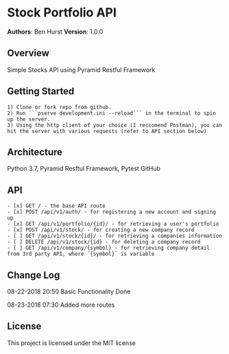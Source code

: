 # Stock Portfolio API
 **Authors**: Ben Hurst
 **Version**: 1.0.0
 ## Overview
 Simple Stocks API using Pyramid Restful Framework
 ## Getting Started
    1) Clone or fork repo from github.
    2) Run ```pserve development.ini --reload``` in the terminal to spin up the server.
    3) Using the http client of your choice (I reccomend Postman), you can hit the server with various requests (refer to API section below)

 ## Architecture
Python 3.7, Pyramid Resftul Framework, Pytest
GitHub
 ## API
    - [x] GET / - the base API route
    - [x] POST /api/v1/auth/ - for registering a new account and signing up
    - [x] GET /api/v1/portfolio/{id}/ - for retrieving a user's portfolio
    - [x] POST /api/v1/stock/ - for creating a new company record
    - [ ] GET /api/v1/stock/{id}/ - for retrieving a companies information
    - [ ] DELETE /api/v1/stock/{id} - for deleting a company record
    - [ ] GET /api/v1/company/{symbol} - for retrieving company detail from 3rd party API, where `{symbol}` is variable
 ## Change Log
 08-22-2018 20:50 Basic Functionality Done

 08-23-2018 07:30 Added more routes
 ## License
This project is licensed under the MIT license
